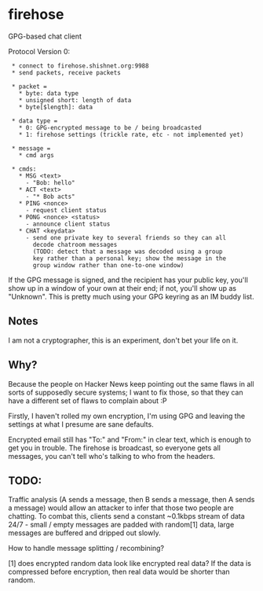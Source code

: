 firehose
========

GPG-based chat client

Protocol Version 0:
```
 * connect to firehose.shishnet.org:9988
 * send packets, receive packets

 * packet =
   * byte: data type
   * unsigned short: length of data
   * byte[$length]: data

 * data type =
   * 0: GPG-encrypted message to be / being broadcasted
   * 1: firehose settings (trickle rate, etc - not implemented yet)

 * message =
   * cmd args

 * cmds:
   * MSG <text>
     - "Bob: hello"
   * ACT <text>
     - "* Bob acts"
   * PING <nonce>
     - request client status
   * PONG <nonce> <status>
     - announce client status
   * CHAT <keydata>
     - send one private key to several friends so they can all
       decode chatroom messages
       (TODO: detect that a message was decoded using a group
       key rather than a personal key; show the message in the
       group window rather than one-to-one window)
```

If the GPG message is signed, and the recipient has your public key, you'll
show up in a window of your own at their end; if not, you'll show up as
"Unknown". This is pretty much using your GPG keyring as an IM buddy list.


Notes
-----
I am not a cryptographer, this is an experiment, don't bet your life on it.

Why?
----
Because the people on Hacker News keep pointing out the same flaws in all
sorts of supposedly secure systems; I want to fix those, so that they can
have a different set of flaws to complain about :P

Firstly, I haven't rolled my own encryption, I'm using GPG and leaving the
settings at what I presume are sane defaults.

Encrypted email still has "To:" and "From:" in clear text, which is enough
to get you in trouble. The firehose is broadcast, so everyone gets all
messages, you can't tell who's talking to who from the headers.

TODO:
-----
Traffic analysis (A sends a message, then B sends a message, then A sends a
message) would allow an attacker to infer that those two people are chatting.
To combat this, clients send a constant ~0.1kbps stream of data 24/7 - small /
empty messages are padded with random[1] data, large messages are buffered
and dripped out slowly.

How to handle message splitting / recombining?

[1] does encrypted random data look like encrypted real data? If the data
is compressed before encryption, then real data would be shorter than random.


